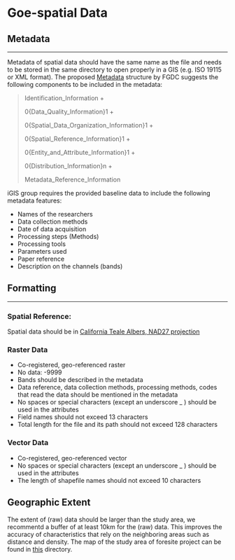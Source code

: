 # Goe-spatial Data

## Metadata
____
Metadata of spatial data should have the same name as the file and needs to be 
stored in the same directory to open properly in a GIS (e.g. ISO 19115 or XML 
format).
The proposed [Metadata](https://www.fgdc.gov/metadata/csdgm/00.html) structure 
by FGDC suggests the following components to be included in the metadata:
> Identification_Information +
> 
> 0{Data_Quality_Information}1 + 
> 
> 0{Spatial_Data_Organization_Information}1 + 
> 
> 0{Spatial_Reference_Information}1 +
> 
> 0{Entity_and_Attribute_Information}1 +
> 
> 0{Distribution_Information}n +
> 
> Metadata_Reference_Information

iGIS group requires the provided baseline data to
include the following metadata features:
* Names of the researchers
* Data collection methods
* Date of data acquisition
* Processing steps (Methods)
* Processing tools
* Parameters used
* Paper reference
* Description on the channels (bands)


## Formatting
____
### Spatial Reference:
Spatial data should be in [California Teale Albers, NAD27 projection](https://spatialreference.org/ref/sr-org/11/)

### Raster Data
* Co-registered, geo-referenced raster
* No data: -9999
* Bands should be described in the metadata
* Data reference, data collection methods, processing methods, codes that read 
  the data should be mentioned in the metadata
* No spaces or special characters (except an underscore _ ) should be used in 
  the attributes
* Field names should not exceed 13 characters
* Total length for the file and its path should not exceed 128 characters

### Vector Data
* Co-registered, geo-referenced vector
* No spaces or special characters (except an underscore _ ) should be used in 
  the attributes
* The length of shapefile names should not exceed 10 characters

## Geographic Extent
The extent of (raw) data should be larger than the study area, we recommentd a buffer of at least 10km for the (raw) data. This improves the accuracy of characteristics that rely on the neighboring areas such as distance and density. The map of the study area of foresite project can be found in [this](./AB2551) directory.

